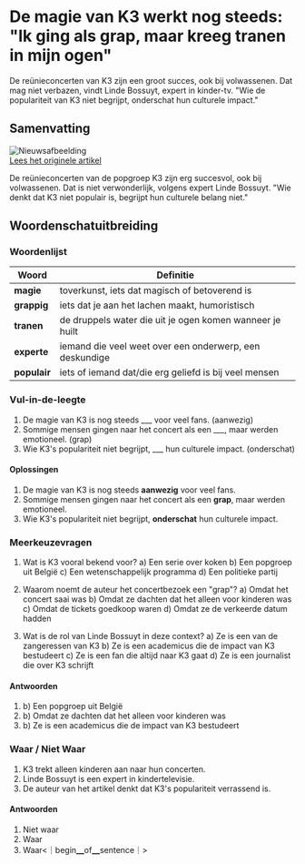 # De magie van K3 werkt nog steeds: "Ik ging als grap, maar kreeg tranen in mijn ogen"

De reünieconcerten van K3 zijn een groot succes, ook bij volwassenen. Dat mag niet verbazen, vindt Linde Bossuyt, expert in kinder-tv. "Wie de populariteit van K3 niet begrijpt, onderschat hun culturele impact."

## Samenvatting

![Nieuwsafbeelding](https://prod-img.standaard.be/public/nieuws/x1e9vc-k3-the-originals-afas-dome-antwerpen-3102025/alternates/BASE_SIXTEEN_NINE/K3%20The%20Originals%20Afas%20Dome%20Antwerpen%203102025)   
[Lees het originele artikel](https://www.standaard.be/binnenland/de-magie-doet-het-hem-nog-altijd-ik-ging-half-als-grap-naar-k3-maar-kreeg-tranen-in-mijn-ogen/97160469.html)

De reünieconcerten van de popgroep K3 zijn erg succesvol, ook bij volwassenen. Dat is niet verwonderlijk, volgens expert Linde Bossuyt. "Wie denkt dat K3 niet populair is, begrijpt hun culturele belang niet."

## Woordenschatuitbreiding

### Woordenlijst

| Woord | Definitie |
|-------|-----------|
| **magie** | toverkunst, iets dat magisch of betoverend is |
| **grappig** | iets dat je aan het lachen maakt, humoristisch |
| **tranen** | de druppels water die uit je ogen komen wanneer je huilt |
| **experte** | iemand die veel weet over een onderwerp, een deskundige |
| **populair** | iets of iemand dat/die erg geliefd is bij veel mensen |

### Vul-in-de-leegte
1. De magie van K3 is nog steeds ___ voor veel fans. (aanwezig)
2. Sommige mensen gingen naar het concert als een ___, maar werden emotioneel. (grap)
3. Wie K3's populariteit niet begrijpt, ___ hun culturele impact. (onderschat)

#### Oplossingen
1. De magie van K3 is nog steeds **aanwezig** voor veel fans.
2. Sommige mensen gingen naar het concert als een **grap**, maar werden emotioneel.
3. Wie K3's populariteit niet begrijpt, **onderschat** hun culturele impact.

### Meerkeuzevragen
1. Wat is K3 vooral bekend voor?
   a) Een serie over koken
   b) Een popgroep uit België
   c) Een wetenschappelijk programma
   d) Een politieke partij

2. Waarom noemt de auteur het concertbezoek een "grap"?
   a) Omdat het concert saai was
   b) Omdat ze dachten dat het alleen voor kinderen was
   c) Omdat de tickets goedkoop waren
   d) Omdat ze de verkeerde datum hadden

3. Wat is de rol van Linde Bossuyt in deze context?
   a) Ze is een van de zangeressen van K3
   b) Ze is een academicus die de impact van K3 bestudeert
   c) Ze is een fan die altijd naar K3 gaat
   d) Ze is een journalist die over K3 schrijft

#### Antwoorden
1. b) Een popgroep uit België
2. b) Omdat ze dachten dat het alleen voor kinderen was
3. b) Ze is een academicus die de impact van K3 bestudeert

### Waar / Niet Waar
1. K3 trekt alleen kinderen aan naar hun concerten.
2. Linde Bossuyt is een expert in kindertelevisie.
3. De auteur van het artikel denkt dat K3's populariteit verrassend is.

#### Antwoorden
1. Niet waar
2. Waar
3. Waar<｜begin▁of▁sentence｜>